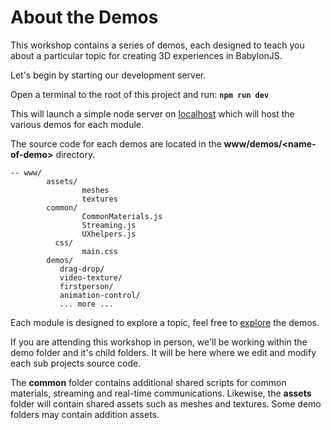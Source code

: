 # About the Demos

This workshop contains a series of demos, each designed to teach you about a particular topic for creating 3D experiences in BabylonJS.

Let's begin by starting our development server.

Open a terminal to the root of this project and run:
**```npm run dev```**

  
This will launch a simple node server on [localhost](http://localhost:9000) which will host the various demos for each module. 

The source code for each demos are located in the **www/demos/\<name-of-demo>** directory.

    -- www/
            assets/
                    meshes
                    textures
            common/
                    CommonMaterials.js
                    Streaming.js
                    UXhelpers.js
              css/
                    main.css
		    demos/
			   drag-drop/
			   video-texture/
			   firstperson/
			   animation-control/
			   ... more ...
            
  


Each module is designed to explore a topic, feel free to  [explore](http://localhost:9000) the demos. 

If you are attending this workshop in person, we'll be working within the demo folder and it's child folders. It will be here where we edit and modify each sub projects source code.

The **common** folder contains additional shared scripts for common materials, streaming and real-time communications. Likewise, the **assets** folder will contain shared assets such as meshes and textures. Some demo folders may contain addition assets. 


